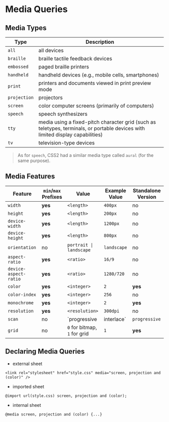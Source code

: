# Media Queries

## Media Types

| Type | Description |
|------|-------------|
| `all` | all devices |
| `braille` | braille tactile feedback devices |
| `embossed` | paged braille printers |
| `handheld` | handheld devices (e.g., mobile cells, smartphones) |
| `print` | printers and documents viewed in print preview mode |
| `projection` | projectors |
| `screen` | color computer screens (primarily of computers) |
| `speech` | speech synthesizers |
| `tty` | media using a fixed-pitch character grid (such as teletypes, terminals, or portable devices with limited display capabilities) |
| `tv` | television-type devices |

> As for `speech`, CSS2 had a similar media type called `aural` (for the same purpose).

## Media Features

| Feature | `min`/`max` Prefixes | Value | Example Value | Standalone Version |
|---------|----------------------|-------|---------------|--------------------|
| `width` | **yes** | `<length>` | `400px` | no |
| `height` | **yes** | `<length>` | `200px` | no |
| `device-width` | **yes** | `<length>` | `1200px` | no |
| `device-height` | **yes** | `<length>` | `800px` | no |
| `orientation` | no | `portrait \| landscape` | `landscape` | no |
| `aspect-ratio` | **yes** | `<ratio>` | `16/9` | no |
| `device-aspect-ratio` | **yes** | `<ratio>` | `1280/720` | no |
| `color` | **yes** | `<integer>` | `2` | **yes** |
| `color-index` | **yes** | `<integer>` | `256` | no |
| `monochrome` | **yes** | `<integer>` | `2` | **yes** |
| `resolution` | **yes** | `<resolution>` | `300dpi` | no |
| `scan` | no | `progressive | interlace` | `progressive` | no |
| `grid` | no | `0` for bitmap, `1` for grid | `1` | **yes** |

## Declaring Media Queries

* external sheet

```
<link rel="stylesheet" href="style.css" media="screen, projection and (color)" />
```

* imported sheet

```
@import url(style.css) screen, projection and (color);
```

* internal sheet

```
@media screen, projection and (color) {...}
```
